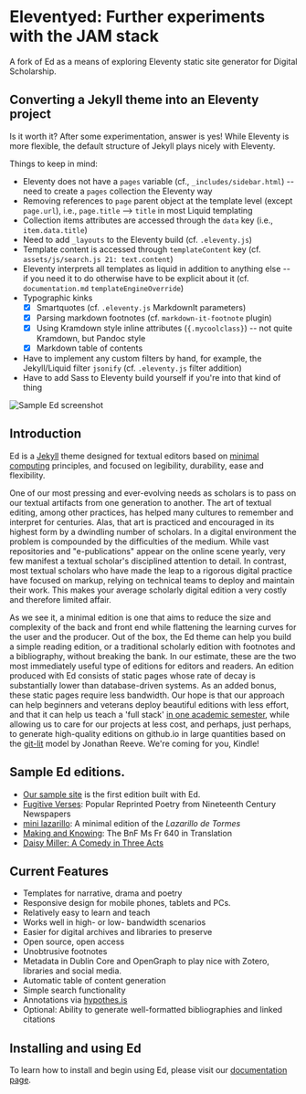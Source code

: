 # Eleventyed: Further experiments with the JAM stack

A fork of Ed as a means of exploring Eleventy static site generator for Digital Scholarship.

## Converting a Jekyll theme into an Eleventy project

Is it worth it? After some experimentation, answer is yes! While Eleventy is more flexible, the default structure of Jekyll plays nicely with Eleventy.

Things to keep in mind:

- Eleventy does not have a `pages` variable (cf., `_includes/sidebar.html`) -- need to create a `pages` collection the Eleventy way
- Removing references to `page` parent object at the template level (except `page.url`), i.e., `page.title` --> `title` in most Liquid templating
- Collection items attributes are accessed through the `data` key (i.e., `item.data.title`)
- Need to add `_layouts` to the Eleventy build (cf. `.eleventy.js`)
- Template content is accessed through `templateContent` key (cf. `assets/js/search.js 21: text.content`)
- Eleventy interprets all templates as liquid in addition to anything else -- if you need it to do otherwise have to be explicit about it (cf. `documentation.md` `templateEngineOverride`)
- Typographic kinks
  - [x] Smartquotes (cf. `.eleventy.js` MarkdownIt parameters)
  - [x] Parsing markdown footnotes (cf. `markdown-it-footnote` plugin)
  - [x] Using Kramdown style inline attributes (`{.mycoolclass}`) -- not quite Kramdown, but Pandoc style
  - [x] Markdown table of contents
- Have to implement any custom filters by hand, for example, the Jekyll/Liquid filter `jsonify` (cf. `.eleventy.js` filter addition)
- Have to add Sass to Eleventy build yourself if you're into that kind of thing

![Sample Ed screenshot](https://github.com/minicomp/ed/blob/master/assets/screenshot-home.png)


## Introduction

Ed is a [Jekyll](https://jekyllrb.com/) theme designed for textual editors based on
[minimal computing](http://go-dh.github.io/mincomp/) principles, and focused on legibility,
durability, ease and flexibility.

One of our most pressing and ever-evolving needs as scholars is to pass on our textual artifacts
from one generation to another. The art of textual editing, among other practices, has helped many
cultures to remember and interpret for centuries. Alas, that art is practiced and encouraged in its
highest form by a dwindling number of scholars. In a digital environment the problem is compounded
by the difficulties of the medium. While vast repositories and "e-publications" appear on the
online scene yearly, very few manifest a textual scholar's disciplined attention to detail. In
contrast, most textual scholars who have made the leap to a rigorous digital practice have focused
on markup, relying on technical teams to deploy and maintain their work. This makes your average
scholarly digital edition a very costly and therefore limited affair.

As we see it, a minimal edition is one that aims to reduce the size and complexity of the back and
front end while flattening the learning curves for the user and the producer. Out of the box, the Ed
theme can help you build a simple reading edition, or a traditional scholarly edition with footnotes
and a bibliography, without breaking the bank. In our estimate, these are the two most immediately
useful type of editions for editors and readers. An edition produced with Ed consists of static
pages whose rate of decay is substantially lower than database-driven systems. As an added bonus,
these static pages require less bandwidth. Our hope is that our approach can help beginners and
veterans deploy beautiful editions with less effort, and that it can help us teach a 'full stack'
[in one academic semester](https://github.com/susannalles/MinimalEditions/blob/master/README.md),
while allowing us to care for our projects at less cost, and perhaps, just perhaps, to generate
high-quality editions on github.io in large quantities based on the
[git-lit](http://jonreeve.com/2015/09/introducing-git-lit/) model by Jonathan Reeve. We're coming
for you, Kindle!


## Sample Ed editions.

- [Our sample site](http://minicomp.github.io/ed/) is the first edition built with Ed.
- [Fugitive Verses](http://fugitiverses.viraltexts.org/): Popular Reprinted Poetry from Nineteenth Century Newspapers
- [mini lazarillo](http://minilazarillo.github.io/): A minimal edition of the *Lazarillo de Tormes*
- [Making and Knowing](https://cu-mkp.github.io/GR8975-edition/): The BnF Ms Fr 640 in Translation
- [Daisy Miller: A Comedy in Three Acts](https://britaneeelizabeth.github.io/ed/texts/DaisyMillerPlay/)


## Current Features

- Templates for narrative, drama and poetry
- Responsive design for mobile phones, tablets and PCs.
- Relatively easy to learn and teach
- Works well in high- or low- bandwidth scenarios
- Easier for digital archives and libraries to preserve
- Open source, open access
- Unobtrusive footnotes
- Metadata in Dublin Core and OpenGraph to play nice with Zotero, libraries and social media.
- Automatic table of content generation
- Simple search functionality
- Annotations via [hypothes.is](https://hypothes.is/)
- Optional: Ability to generate well-formatted bibliographies and linked citations


## Installing and using Ed

To learn how to install and begin using Ed, please visit our
[documentation page](http://minicomp.github.io/ed/documentation).
